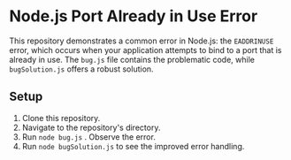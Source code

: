 # Node.js Port Already in Use Error

This repository demonstrates a common error in Node.js: the `EADDRINUSE` error, which occurs when your application attempts to bind to a port that is already in use.  The `bug.js` file contains the problematic code, while `bugSolution.js` offers a robust solution.

## Setup

1. Clone this repository.
2. Navigate to the repository's directory.
3. Run `node bug.js` . Observe the error.
4. Run `node bugSolution.js` to see the improved error handling.